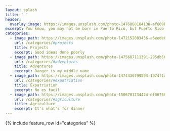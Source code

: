 ```yaml
---
layout: splash
title: ' '
header:
  overlay_image: https://images.unsplash.com/photo-1476860184138-af609b4e8a3a?ixlib=rb-0.3.5&ixid=eyJhcHBfaWQiOjEyMDd9&s=cecbf4089013ac77efe41f100148ac5f&auto=format&fit=crop&w=2850&q=80
excerpt: You know, you may not be born in Puerto Rico, but Puerto Rico is definitely born in you.
categories:
  - image_path: https://images.unsplash.com/photo-1472152083436-a6eede6efad9?ixlib=rb-0.3.5&ixid=eyJhcHBfaWQiOjEyMDd9&s=a52890683599a39bd5b99b0487c642dc&auto=format&fit=crop&w=2849&q=80
    url: /categories/#projects
    title: Projects
    excerpt: Good ideas done poorly
  - image_path: https://images.unsplash.com/photo-1475687111391-295db56c4d68?ixlib=rb-0.3.5&s=31e11f83c2196cf8c3df3afcbea3974f&auto=format&fit=crop&w=3237&q=80
    url: /categories/#adventures
    title: Adventures
    excerpt: Danger is my middle name
  - image_path: https://images.unsplash.com/photo-1474436799594-1974f1add7ad?ixlib=rb-0.3.5&s=f5fc0f9a97ed3dc7d8f069470b51a864&auto=format&fit=crop&w=2648&q=80
    url: /categories/#expatriation
    title: Expatriation
    excerpt: No es facil
  - image_path: https://images.unsplash.com/photo-1506701234424-ef06760d8c8e?ixlib=rb-0.3.5&s=edc83a4f3a7dd46b08c8bce90ca8fdf1&auto=format&fit=crop&w=2700&q=80
    url: /categories/#agriculture
    title: Agriculture
    excerpt: It's what's for dinner
---
```


{% include feature_row id="categories" %}

